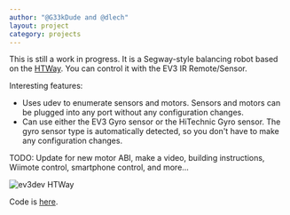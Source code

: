 ```yaml
---
author: "@G33kDude and @dlech"
layout: project
category: projects
---
```


This is still a work in progress. It is a Segway-style balancing robot based on
the [HTWay](http://www.hitechnic.com/blog/gyro-sensor/htway/). You can control
it with the EV3 IR Remote/Sensor.

Interesting features:

* Uses udev to enumerate sensors and motors. Sensors and motors can be plugged
  into any port without any configuration changes.
* Can use either the EV3 Gyro sensor or the HiTechnic Gyro sensor. The gyro
  sensor type is automatically detected, so you don't have to make any
  configuration changes.

TODO: Update for new motor ABI, make a video, building instructions,
Wiimote control, smartphone control, and more...

![ev3dev HTWay](https://dl.dropbox.com/s/gdrb1uk3uy20anu/Gyro_Bot5.png)

Code is [here](https://gist.github.com/dlech/11098915).
